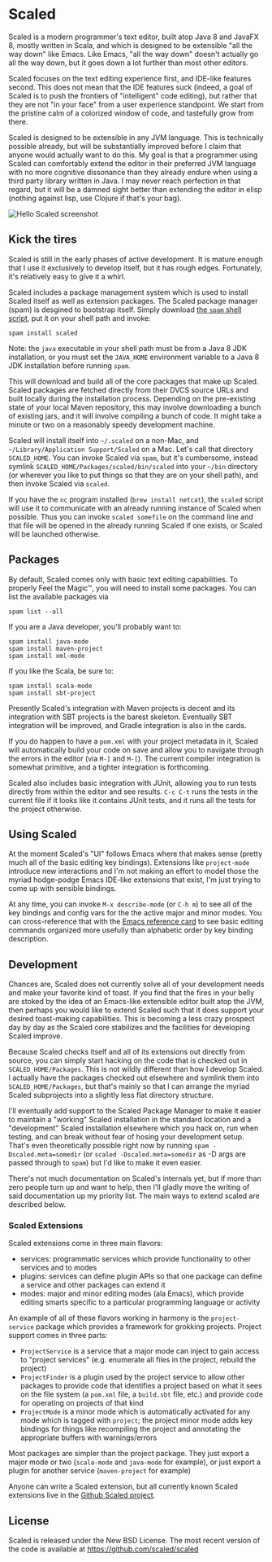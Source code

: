 # Scaled

Scaled is a modern programmer's text editor, built atop Java 8 and JavaFX 8, mostly written in
Scala, and which is designed to be extensible "all the way down" like Emacs. Like Emacs, "all the
way down" doesn't actually go all the way down, but it goes down a lot further than most other
editors.

Scaled focuses on the text editing experience first, and IDE-like features second. This does not
mean that the IDE features suck (indeed, a goal of Scaled is to push the frontiers of "intelligent"
code editing), but rather that they are not "in your face" from a user experience standpoint. We
start from the pristine calm of a colorized window of code, and tastefully grow from there.

Scaled is designed to be extensible in any JVM language. This is technically possible already, but
will be substantially improved before I claim that anyone would actually want to do this. My goal is
that a programmer using Scaled can comfortably extend the editor in their preferred JVM language
with no more cognitive dissonance than they already endure when using a third party library written
in Java. I may never reach perfection in that regard, but it will be a damned sight better than
extending the editor in elisp (nothing against lisp, use Clojure if that's your bag).

![Hello Scaled screenshot](http://scaled.github.io/images/screenshots/hello-scaled.png)

## Kick the tires

Scaled is still in the early phases of active development. It is mature enough that I use it
exclusively to develop itself, but it has rough edges. Fortunately, it's relatively easy to give it
a whirl.

Scaled includes a package management system which is used to install Scaled itself as well as
extension packages. The Scaled package manager (spam) is desgined to bootstrap itself. Simply
download [the `spam` shell script], put it on your shell path and invoke:

```
spam install scaled
```

Note: the `java` executable in your shell path must be from a Java 8 JDK installation, or you must
set the `JAVA_HOME` environment variable to a Java 8 JDK installation before running `spam`.

This will download and build all of the core packages that make up Scaled. Scaled packages are
fetched directly from their DVCS source URLs and built locally during the installation process.
Depending on the pre-existing state of your local Maven repository, this may involve downloading a
bunch of existing jars, and it will involve compiling a bunch of code. It might take a minute or two
on a reasonably speedy development machine.

Scaled will install itself into `~/.scaled` on a non-Mac, and `~/Library/Application Support/Scaled`
on a Mac. Let's call that directory `SCALED_HOME`. You can invoke Scaled via `spam`, but it's
cumbersome, instead symlink `SCALED_HOME/Packages/scaled/bin/scaled` into your `~/bin` directory
(or wherever you like to put things so that they are on your shell path), and then invoke Scaled via
`scaled`.

If you have the `nc` program installed (`brew install netcat`), the `scaled` script will use it to
communicate with an already running instance of Scaled when possible. Thus you can invoke `scaled
somefile` on the command line and that file will be opened in the already running Scaled if one
exists, or Scaled will be launched otherwise.

## Packages

By default, Scaled comes only with basic text editing capabilities. To properly Feel the Magic™, you
will need to install some packages. You can list the available packages via
```
spam list --all
```

If you are a Java developer, you'll probably want to:

```
spam install java-mode
spam install maven-project
spam install xml-mode
```

If you like the Scala, be sure to:

```
spam install scala-mode
spam install sbt-project
```

Presently Scaled's integration with Maven projects is decent and its integration with SBT projects
is the barest skeleton. Eventually SBT integration will be improved, and Gradle integration is also
in the cards.

If you do happen to have a `pom.xml` with your project metadata in it, Scaled will automatically
build your code on save and allow you to navigate through the errors in the editor (via `M-]` and
`M-[`). The current compiler integration is somewhat primitive, and a tighter integration is
forthcoming.

Scaled also includes basic integration with JUnit, allowing you to run tests directly from within
the editor and see results. `C-c C-t` runs the tests in the current file if it looks like it
contains JUnit tests, and it runs all the tests for the project otherwise.

## Using Scaled

At the moment Scaled's "UI" follows Emacs where that makes sense (pretty much all of the basic
editing key bindings). Extensions like `project-mode` introduce new interactions and I'm not making
an effort to model those the myriad hodge-podge Emacs IDE-like extensions that exist, I'm just
trying to come up with sensible bindings.

At any time, you can invoke `M-x describe-mode` (or `C-h m`) to see all of the key bindings and
config vars for the the active major and minor modes. You can cross-reference that with the
[Emacs reference card] to see basic editing commands organized more usefully than alphabetic order
by key binding description.

## Development

Chances are, Scaled does not currently solve all of your development needs and make your favorite
kind of toast. If you find that the fires in your belly are stoked by the idea of an Emacs-like
extensible editor built atop the JVM, then perhaps you would like to extend Scaled such that it does
support your desired toast-making capabilities. This is becoming a less crazy prospect day by day as
the Scaled core stabilizes and the facilities for developing Scaled improve.

Because Scaled checks itself and all of its extensions out directly from source, you can simply
start hacking on the code that is checked out in `SCALED_HOME/Packages`. This is not wildly
different than how I develop Scaled. I actually have the packages checked out elsewhere and symlink
them into `SCALED_HOME/Packages`, but that's mainly so that I can arrange the myriad Scaled
subprojects into a slightly less flat directory structure.

I'll eventually add support to the Scaled Package Manager to make it easier to maintain a "working"
Scaled installation in the standard location and a "development" Scaled installation elsewhere which
you hack on, run when testing, and can break without fear of hosing your development setup. That's
even theoretically possible right now by running `spam -Dscaled.meta=somedir` (or `scaled
-Dscaled.meta=somedir` as -D args are passed through to `spam`) but I'd like to make it even easier.

There's not much documentation on Scaled's internals yet, but if more than zero people turn up and
want to help, then I'll gladly move the writing of said documentation up my priority list. The main
ways to extend scaled are described below.

### Scaled Extensions

Scaled extensions come in three main flavors:

  * services: programmatic services which provide functionality to other services and to modes
  * plugins: services can define plugin APIs so that one package can define a service and other
    packages can extend it
  * modes: major and minor editing modes (ala Emacs), which provide editing smarts specific to a
    particular programming language or activity

An example of all of these flavors working in harmony is the `project-service` package which
provides a framework for grokking projects. Project support comes in three parts:

  * `ProjectService` is a service that a major mode can inject to gain access to "project services"
     (e.g. enumerate all files in the project, rebuild the project)
  * `ProjectFinder` is a plugin used by the project service to allow other packages to provide code
    that identifies a project based on what it sees on the file system (a `pom.xml` file, a
    `build.sbt` file, etc.) and provide code for operating on projects of that kind
  * `ProjectMode` is a minor mode which is automatically activated for any mode which is tagged
    with `project`; the project minor mode adds key bindings for things like recompiling the
    project and annotating the appropriate buffers with warnings/errors

Most packages are simpler than the project package. They just export a major mode or two
(`scala-mode` and `java-mode` for example), or just export a plugin for another service
(`maven-project` for example)

Anyone can write a Scaled extension, but all currently known Scaled extensions live in the
[Github Scaled project](https://github.com/scaled).

## License

Scaled is released under the New BSD License. The most recent version of the code is available at
https://github.com/scaled/scaled

[Emacs reference card]: http://www.gnu.org/software/emacs/refcards/pdf/refcard.pdf
[the `spam` shell script]: https://raw.githubusercontent.com/scaled/pacman/master/bin/spam
